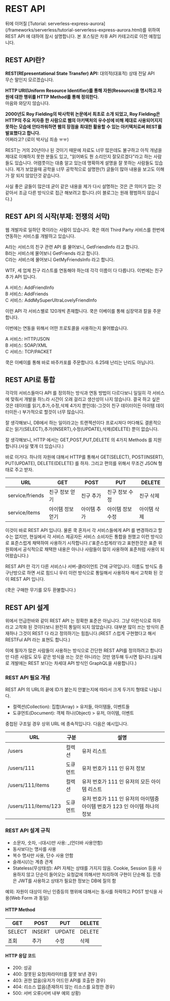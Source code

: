 # REST API <Badge text="jwkim2" />

<div class="small">뒤에 이어질 [Tutorial: serverless-express-aurora](/frameworks/serverless/tutorial-serverless-express-aurora.html)를 위하여 REST API 에 대하여 잠시 설명합니다. 본 포스팅은 차후 API 카테고리로 이전 예정입니다.</div>

## REST API란?

**REST(REpresentational State Transfer) API:** 대의적(대표적) 상태 전달 API<br>
무슨 말인지 모르겠습니다.

**HTTP URI(Uniform Resource Identifier)를 통해 자원(Resource)을 명시하고 자원에 대한 행위를 HTTP Method를 통해 정의한다.**<br>
마음와 와닫지 않습니다.

**2000년도 Roy Fielding의 박사학위 논문에서 최초로 소개 되었고, Roy Fielding은 HTTP의 주요 저자중 한 사람으로 웹의 아키텍처의 우수성에 비해 제대로 사용되어지지 못하는 모습에 안타까워하면 웹의 장점을 최대한 활용할 수 있는 아키텍처로써 REST를 발표했다고 합니다.**<br>
어쩌라고? (로이 박사님 죄송 ㅠㅠ)

REST는 거의 20년이나 된 것이기 때문에 자료도 너무 많은데도 불구하고 아직 개념을 제대로 이해하지 못한 분들도 있고, "읽어봐도 뭔 소리인지 잘모르겠다"라고 하는 사람들도 있습니다. 어렴풋이는 대충 알고 있는데 명확하게 설명을 잘 못하는 사람들도 있습니다. 제가 보았을때 공학을 너무 공학적으로 설명한(?) 글들이 많아 내용을 보고도 이해가 잘 되지 않았던것 같습니다.

사실 좋은 글들이 많은데 굳이 같은 내용을 제가 다시 설명하는 것은 큰 의미가 없는 것 같아서 조금 다른 방식으로 접근 해보려고 합니다.(이 블로그는 원래 평범하지 않습니다.)

## REST API 의 시작(부제: 전쟁의 서막)

웹 개발자로 일하던 쿡이라는 사람이 있습니다. 쿡은 여러 Third Party 서비스를 한번에 연동하는 서비스를 개발하고 있습니다.

A라는 서비스의 친구 관련 API 를 물어보니, GetFriendInfo 라고 합니다.<br>
B라는 서비스에 물어보니 GetFriends 라고 합니다.<br>
C라는 서비스에 물어보니 GetMyFriendsInfo 라고 합니다.<br>

WTF, 세 업체 친구 리스트를 연동해야 하는데 각각 이름이 다 다릅니다. 이번에는 친구 추가 API 입니다.

A 서비스: AddFriendInfo<br>
B 서비스: AddFriends<br>
C 서비스: AddMySuperUltraLovelyFriendInfo<br>

이런 API 각 서비스별로 120개씩 존재합니다. 쿡은 이베이를 통해 심장약과 칼을 주문합니다.

이번에는 연동을 위해서 어떤 프로토콜을 사용하는지 물어봤습니다.

A 서비스: HTTP/JSON<br>
B 서비스: SOAP/XML<br>
C 서비스: TCP/PACKET<br>

쿡은 이베이를 통해 바로 바주카포를 주문합니다. 6.25때 난리는 난리도 아닙니다.

## REST API로 통합

각각의 서비스들마다 API 를 정의하는 방식과 연동 방법이 다르다보니 일일히 각 서비스에 맞춰서 개발을 하느라 시간이 오래 걸리고 생산성이 나지 않습니다. 결국 하고 싶은 것은 데이터를 읽기,추가,수정,삭제 4가지 뿐인데(-그것이 친구 데이터이든 아이템 데이터이든-) 부가적으로 할것이 너무 많습니다.

잘 생각해보니, DB에서 하는 일이라고는 트랜젝션이다 프로시져다 머다해도 결론적으로는 읽기(SELECT),추가(INSERT),수정(UPDATE),삭제(DELETE) 뿐이 없습니다.

잘 생각해보니, HTTP 에서는 GET,POST,PUT,DELETE 의 4가지 Methods 를 지원합니다.(사실 몇개 더 있습니다.)

바로 이거다. 하나의 자원에 대해서 HTTP를 통해서 GET(SELECT), POST(INSERT), PUT(UPDATE), DELETE(DELETE) 를 하자. 그리고 편의를 위해서 무조건 JSON 형태로 주고 받자.

| URL | GET | POST | PUT | DELETE |
| --- | --- | ---- | --- | ------ |
| service/friends | 친구 정보 얻기 | 친구 추가 | 친구 정보 수정 | 친구 삭제 |
| service/items | 아이템 정보 얻기 | 아이템 추가 | 아이템 정보 수정 | 아이템 삭제 |

이것이 바로 REST API 입니다. 물론 쿡 혼자서 각 서비스들에게 API 를 변경하라고 할수는 없지만, 현실에서 각 서비스 제공자든 서비스 소비자든 통합을 원했고 이런 방식으로 표준스럽게 채택하여 사용하기 시작합니다.('표준스럽게라'라고 표현한것은 표준 위원회에서 공식적으로 채택한 내용은 아니나 사람들이 많이 사용하여 표준처럼 사용이 되어왔습니다.)

REST API 란 각기 다른 서비스나 서버-클라이언트 간에 규약입니다. 이름도 방식도 중구난방으로 하면 서로 힘드니 우리 이런 방식으로 통일해서 사용하자 해서 고착화 된 것이 REST API 입니다.

(쿡은 구매한 무기를 모두 환불합니다.)

## REST API 설계

위에서 언급한바와 같이 REST API 는 정확한 표준은 아닙니다. 그냥 이런식으로 하자라고 고착화 된 것이다보니 완전히 통일이 되지 않았습니다. 대부분 많이 쓰는 방식이 존재하나 그것이 REST 다 라고 정의하기는 힘듭니다.(REST 스럽게 구현했다고 해서 RESTFul API 라는 표현도 합니다.)

이에 필자가 많은 사람들이 사용하는 방식으로 간단한 REST API를 정의하려고 합니다만 다른 사람도 모두 같은 방식을 쓰는 것은 아니라는 것만 염두해 두시면 됩니다.(실제로 개발에는 REST 보다는 차세대 API 방식인 GraphQL을 사용합니다.)

### REST API 필요 개념

REST API 의 URL의 끝에 ID가 붙는지 안붙는지에 따라서 크게 두가지 형태로 나뉩니다.

* 컬렉션(Collection): 집합(Array) > 유저들, 아이템들, 이벤트들
* 도큐먼트(Document): 객체 하나(Object) > 유저, 아이템, 이벤트

중첩된 구조일 경우 상위 URL 에 종속적입니다. 다음은 예시입니다.

| URL                   | 구분 | 설명 |
| --------------------- | ---- | --- |
| /users                | 컬렉션   | 유저 리스트 |
| /users/111            | 도큐먼트 | 유저 번호가 111 인 유저 정보 |
| /users/111/items      | 컬렉션   | 유저 번호가 111 인 유저의 모든 아이템 리스트 |
| /users/111/items/123  | 도큐먼트 | 유저 번호가 111 인 유저의 아이템중 아이템 번호가 123 인 아이템 하나의 정보 |

### REST API 설계 규칙

* 소문자, 숫자, -(대시)만 사용: _(언더바 사용안함)
* 동사보다는 명사를 사용
* 복수 명사만 사용, 단수 사용 안함
* 슬래시(/)는 계층 관계
* Stateless(무상태성): API 자체는 상태를 가지지 않음. Cookie, Session 등을 사용하지 않고 단순이 들어오는 요청값에 의해서만 처리하여 구현이 단순해 짐. 인증은 JWT를 사용하고 상태가 필요한 정보는 DB에 질의 함

<div class="small">예외: 자원이 대상이 아닌 인증등의 행위에 대해서는 동사를 허락하고 POST 방식을 사용(Web Form 과 동일)</div>

#### HTTP Method

| GET    | POST   | PUT    | DELETE |
| ------ | ------ | ------ | ------ |
| SELECT | INSERT | UPDATE | DELETE |
| 조회   | 추가    | 수정   | 삭제   |

#### HTTP 응답 코드

* 200: 성공
* 400: 잘못된 요청(파라미터를 잘못 보낸 경우)
* 403: 권한 없음(유저가 어드민 API를 호출한 경우)
* 404: 리소스 없음(존재하지 않는 리소스를 요청한 경우)
* 500: 서버 오류(서버 내부 예외 상황)
